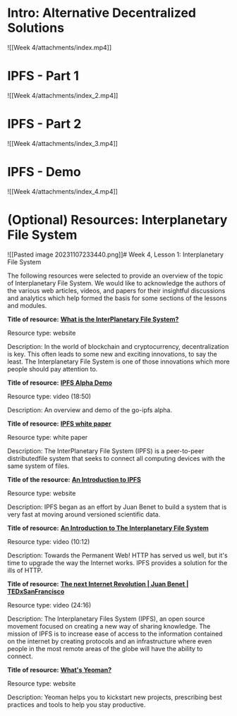 # Intro: Alternative Decentralized Solutions

![[Week 4/attachments/index.mp4]]

# IPFS - Part 1
![[Week 4/attachments/index_2.mp4]]
# IPFS - Part 2
![[Week 4/attachments/index_3.mp4]]
# IPFS - Demo
![[Week 4/attachments/index_4.mp4]]
# (Optional) Resources: Interplanetary File System
![[Pasted image 20231107233440.png]]# Week 4, Lesson 1: Interplanetary File System

The following resources were selected to provide an overview of the topic of Interplanetary File System. We would like to acknowledge the authors of the various web articles, videos, and papers for their insightful discussions and analytics which help formed the basis for some sections of the lessons and modules.

**Title of resource:** [**What is the InterPlanetary File System?**](https://themerkle.com/what-is-the-interplanetary-file-system/)

Resource type: website

Description: In the world of blockchain and cryptocurrency, decentralization is key. This often leads to some new and exciting innovations, to say the least. The Interplanetary File System is one of those innovations which more people should pay attention to.

**Title of resource:** [**IPFS Alpha Demo**](https://www.youtube.com/watch?v=8CMxDNuuAiQ)

Resource type: video (18:50)

Description: An overview and demo of the go-ipfs alpha.

**Title of resource:** [**IPFS white paper**](https://ipfs.io/ipfs/QmR7GSQM93Cx5eAg6a6yRzNde1FQv7uL6X1o4k7zrJa3LX/ipfs.draft3.pdf)

Resource type: white paper

Description: The InterPlanetary File System (IPFS) is a peer-to-peer distributedfile system that seeks to connect all computing devices with the same system of files.

**Title of the resource:** [**An Introduction to IPFS**](https://medium.com/@ConsenSys/an-introduction-to-ipfs-9bba4860abd0)

Resource type: website

Description: IPFS began as an effort by Juan Benet to build a system that is very fast at moving around versioned scientific data.

**Title of resource:** [**An Introduction to The Interplanetary File System**](https://www.youtube.com/watch?v=BA2rHlbB5i0)

Resource type: video (10:12)

Description: Towards the Permanent Web! HTTP has served us well, but it's time to upgrade the way the Internet works. IPFS provides a solution for the ills of HTTP.

**Title of resource:** [**The next Internet Revolution | Juan Benet | TEDxSanFrancisco**](https://www.youtube.com/watch?v=2RCwZDRwk48)

Resource type: video (24:16)

Description: The Interplanetary Files System (IPFS), an open source movement focused on creating a new way of sharing knowledge. The mission of IPFS is to increase ease of access to the information contained on the internet by creating protocols and an infrastructure where even people in the most remote areas of the globe will have the ability to connect.

**Title of resource:** [**What's Yeoman?**](http://yeoman.io/)

Resource type: website

Description: Yeoman helps you to kickstart new projects, prescribing best practices and tools to help you stay productive.